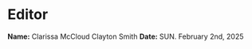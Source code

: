 # **Editor**
**Name:** Clarissa McCloud
          Clayton Smith
**Date:** SUN. February 2nd, 2025


